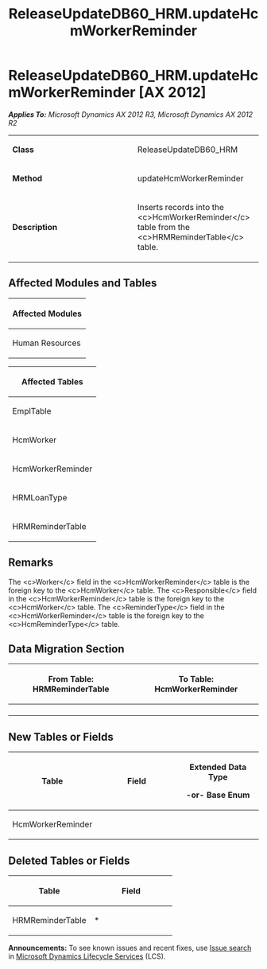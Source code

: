 ﻿---
title: ReleaseUpdateDB60_HRM.updateHcmWorkerReminder
TOCTitle: ReleaseUpdateDB60_HRM.updateHcmWorkerReminder
ms:assetid: 64eaeebf-5371-a7ec-8e5a-bd80dc228034
ms:mtpsurl: https://msdn.microsoft.com/en-us/library/JJ719196(v=AX.60)
ms:contentKeyID: 49708735
ms.date: 05/18/2015
mtps_version: v=AX.60
---

# ReleaseUpdateDB60\_HRM.updateHcmWorkerReminder [AX 2012]


_**Applies To:** Microsoft Dynamics AX 2012 R3, Microsoft Dynamics AX 2012 R2_

<table>
<colgroup>
<col style="width: 50%" />
<col style="width: 50%" />
</colgroup>
<tbody>
<tr class="odd">
<td><p><strong>Class</strong></p></td>
<td><p>ReleaseUpdateDB60_HRM</p></td>
</tr>
<tr class="even">
<td><p><strong>Method</strong></p></td>
<td><p>updateHcmWorkerReminder</p></td>
</tr>
<tr class="odd">
<td><p><strong>Description</strong></p></td>
<td><p>Inserts records into the &lt;c&gt;HcmWorkerReminder&lt;/c&gt; table from the &lt;c&gt;HRMReminderTable&lt;/c&gt; table.</p></td>
</tr>
</tbody>
</table>


## Affected Modules and Tables

<table>
<colgroup>
<col style="width: 100%" />
</colgroup>
<thead>
<tr class="header">
<th><p>Affected Modules</p></th>
</tr>
</thead>
<tbody>
<tr class="odd">
<td><p>Human Resources</p></td>
</tr>
</tbody>
</table>


<table>
<colgroup>
<col style="width: 100%" />
</colgroup>
<thead>
<tr class="header">
<th><p>Affected Tables</p></th>
</tr>
</thead>
<tbody>
<tr class="odd">
<td><p>EmplTable</p></td>
</tr>
<tr class="even">
<td><p>HcmWorker</p></td>
</tr>
<tr class="odd">
<td><p>HcmWorkerReminder</p></td>
</tr>
<tr class="even">
<td><p>HRMLoanType</p></td>
</tr>
<tr class="odd">
<td><p>HRMReminderTable</p></td>
</tr>
</tbody>
</table>


## Remarks

The \<c\>Worker\</c\> field in the \<c\>HcmWorkerReminder\</c\> table is the foreign key to the \<c\>HcmWorker\</c\> table. The \<c\>Responsible\</c\> field in the \<c\>HcmWorkerReminder\</c\> table is the foreign key to the \<c\>HcmWorker\</c\> table. The \<c\>ReminderType\</c\> field in the \<c\>HcmWorkerReminder\</c\> table is the foreign key to the \<c\>HcmReminderType\</c\> table.

## Data Migration Section

<table>
<colgroup>
<col style="width: 50%" />
<col style="width: 50%" />
</colgroup>
<thead>
<tr class="header">
<th><p>From Table: HRMReminderTable</p></th>
<th><p>To Table: HcmWorkerReminder</p></th>
</tr>
</thead>
<tbody>
<tr class="odd">
<td><p></p></td>
<td><p></p></td>
</tr>
</tbody>
</table>


## New Tables or Fields

<table>
<colgroup>
<col style="width: 33%" />
<col style="width: 33%" />
<col style="width: 33%" />
</colgroup>
<thead>
<tr class="header">
<th><p>Table</p></th>
<th><p>Field</p></th>
<th><p>Extended Data Type</p>
<p>-or- Base Enum</p></th>
</tr>
</thead>
<tbody>
<tr class="odd">
<td><p>HcmWorkerReminder</p></td>
<td><p></p></td>
<td><p></p></td>
</tr>
</tbody>
</table>


## Deleted Tables or Fields

<table>
<colgroup>
<col style="width: 50%" />
<col style="width: 50%" />
</colgroup>
<thead>
<tr class="header">
<th><p>Table</p></th>
<th><p>Field</p></th>
</tr>
</thead>
<tbody>
<tr class="odd">
<td><p>HRMReminderTable</p></td>
<td><p>*</p></td>
</tr>
</tbody>
</table>

  
**Announcements:** To see known issues and recent fixes, use [Issue search](http://go.microsoft.com/fwlink/?linkid=389258) in [Microsoft Dynamics Lifecycle Services](http://go.microsoft.com/fwlink/?linkid=306505) (LCS).

